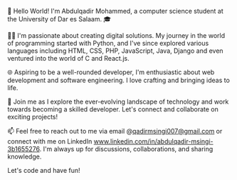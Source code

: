 👋 Hello World! I'm Abdulqadir Mohammed, a computer science student at the University of Dar es Salaam. 🎓

👨‍💻 I'm passionate about creating digital solutions. My journey in the world of programming started with Python, and I've since explored various languages including HTML, CSS, PHP, JavaScript, Java, Django and even ventured into the world of C and React.js.

🌐 Aspiring to be a well-rounded developer, I'm enthusiastic about web development and software engineering. I love crafting and bringing ideas to life. 

🚀 Join me as I explore the ever-evolving landscape of technology and work towards becoming a skilled developer. Let's connect and collaborate on exciting projects!

📫 Feel free to reach out to me via email @qadirmsingi007@gmail.com or connect with me on LinkedIn www.linkedin.com/in/abdulqadir-msingi-3b1655276. I'm always up for discussions, collaborations, and sharing knowledge.

Let's code and have fun!
